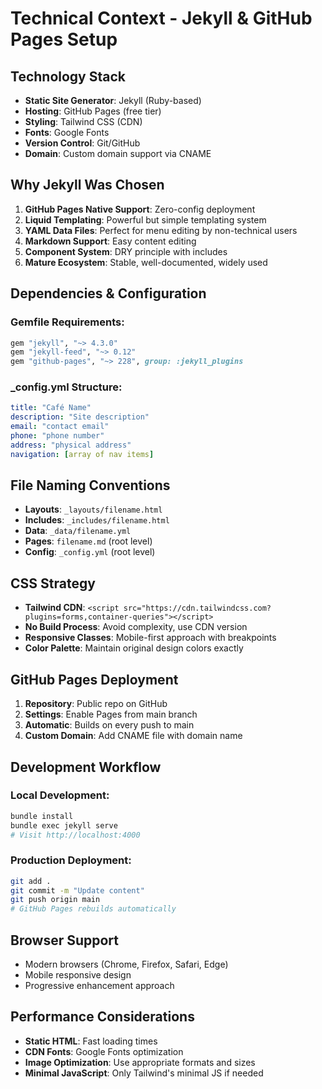 # Technical Context - Jekyll & GitHub Pages Setup

## Technology Stack
- **Static Site Generator**: Jekyll (Ruby-based)
- **Hosting**: GitHub Pages (free tier)
- **Styling**: Tailwind CSS (CDN)
- **Fonts**: Google Fonts
- **Version Control**: Git/GitHub
- **Domain**: Custom domain support via CNAME

## Why Jekyll Was Chosen
1. **GitHub Pages Native Support**: Zero-config deployment
2. **Liquid Templating**: Powerful but simple templating system
3. **YAML Data Files**: Perfect for menu editing by non-technical users
4. **Markdown Support**: Easy content editing
5. **Component System**: DRY principle with includes
6. **Mature Ecosystem**: Stable, well-documented, widely used

## Dependencies & Configuration

### Gemfile Requirements:
```ruby
gem "jekyll", "~> 4.3.0"
gem "jekyll-feed", "~> 0.12"
gem "github-pages", "~> 228", group: :jekyll_plugins
```

### _config.yml Structure:
```yaml
title: "Café Name"
description: "Site description"
email: "contact email"
phone: "phone number"
address: "physical address"
navigation: [array of nav items]
```

## File Naming Conventions
- **Layouts**: `_layouts/filename.html`
- **Includes**: `_includes/filename.html`
- **Data**: `_data/filename.yml`
- **Pages**: `filename.md` (root level)
- **Config**: `_config.yml` (root level)

## CSS Strategy
- **Tailwind CDN**: `<script src="https://cdn.tailwindcss.com?plugins=forms,container-queries"></script>`
- **No Build Process**: Avoid complexity, use CDN version
- **Responsive Classes**: Mobile-first approach with breakpoints
- **Color Palette**: Maintain original design colors exactly

## GitHub Pages Deployment
1. **Repository**: Public repo on GitHub
2. **Settings**: Enable Pages from main branch
3. **Automatic**: Builds on every push to main
4. **Custom Domain**: Add CNAME file with domain name

## Development Workflow
### Local Development:
```bash
bundle install
bundle exec jekyll serve
# Visit http://localhost:4000
```

### Production Deployment:
```bash
git add .
git commit -m "Update content"
git push origin main
# GitHub Pages rebuilds automatically
```

## Browser Support
- Modern browsers (Chrome, Firefox, Safari, Edge)
- Mobile responsive design
- Progressive enhancement approach

## Performance Considerations
- **Static HTML**: Fast loading times
- **CDN Fonts**: Google Fonts optimization
- **Image Optimization**: Use appropriate formats and sizes
- **Minimal JavaScript**: Only Tailwind's minimal JS if needed
